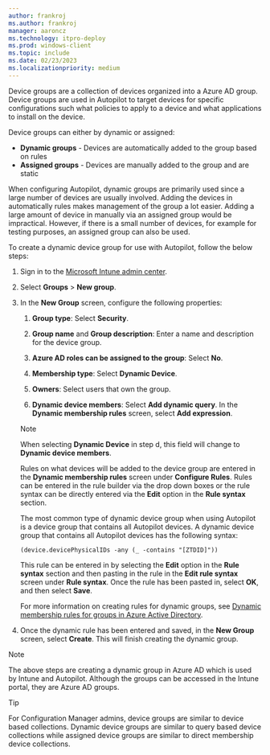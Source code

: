 ```yaml
---
author: frankroj
ms.author: frankroj
manager: aaroncz
ms.technology: itpro-deploy
ms.prod: windows-client
ms.topic: include
ms.date: 02/23/2023
ms.localizationpriority: medium
---
```


Device groups are a collection of devices organized into a Azure AD group. Device groups are used in Autopilot to target devices for specific configurations such what policies to apply to a device and what applications to install on the device.

Device groups can either by dynamic or assigned:

- **Dynamic groups** - Devices are automatically added to the group based on rules
- **Assigned groups** - Devices are manually added to the group and are static

When configuring Autopilot, dynamic groups are primarily used since a large number of devices are usually involved. Adding the devices in automatically rules makes management of the group a lot easier. Adding a large amount of device in manually via an assigned group would be impractical. However, if there is a small number of devices, for example for testing purposes, an assigned group can also be used.

To create a dynamic device group for use with Autopilot, follow the below steps:

1. Sign in to the [Microsoft Intune admin center](https://go.microsoft.com/fwlink/?linkid=2109431).

2. Select **Groups** > **New group**.

3. In the **New Group** screen, configure the following properties:

    1. **Group type**: Select **Security**.

    2. **Group name** and **Group description**: Enter a name and description for the device group.

    3. **Azure AD roles can be assigned to the group**: Select **No**.

    4. **Membership type**: Select **Dynamic Device**.

    5. **Owners**: Select users that own the group.

    6. **Dynamic device members**: Select **Add dynamic query**. In the **Dynamic membership rules** screen, select **Add expression**.

      > [!NOTE]
      > When selecting **Dynamic Device** in step d, this field will change to **Dynamic device members**.

      Rules on what devices will be added to the device group are entered in the **Dynamic membership rules** screen under **Configure Rules**. Rules can be entered in the rule builder via the drop down boxes or the rule syntax can be directly entered via the **Edit** option in the **Rule syntax** section.

      The most common type of dynamic device group when using Autopilot is a device group that contains all Autopilot devices. A dynamic device group that contains all Autopilot devices has the following syntax:

      `(device.devicePhysicalIDs -any (_ -contains "[ZTDID]"))`

      This rule can be entered in by selecting the **Edit** option in the **Rule syntax** section and then pasting in the rule in the **Edit rule syntax** screen under **Rule syntax**. Once the rule has been pasted in, select **OK**, and then select **Save**.

      For more information on creating rules for dynamic groups, see [Dynamic membership rules for groups in Azure Active Directory](/azure/active-directory/enterprise-users/groups-dynamic-membership).

4. Once the dynamic rule has been entered and saved, in the **New Group** screen, select **Create**. This will finish creating the dynamic group.

> [!NOTE]
> The above steps are creating a dynamic group in Azure AD which is used by Intune and Autopilot. Although the groups can be accessed in the Intune portal, they are Azure AD groups.

> [!TIP]
> For Configuration Manager admins, device groups are similar to device based collections. Dynamic device groups are similar to query based device collections while assigned device groups are similar to direct membership device collections.
